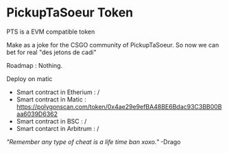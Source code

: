 # PickupTaSoeur Token

PTS is a EVM compatible token

Make as a joke for the CSGO community of PickupTaSoeur.
So now we can bet for real "des jetons de cadi"

Roadmap : Nothing.

Deploy on matic

+ Smart contract in Etherium : /
+ Smart contract in Matic    : https://polygonscan.com/token/0x4ae29e9efBA48BE6Bdac93C3BB00Baa6039D6362
+ Smart contract in BSC      : /
+ Smart contarct in Arbitrum : /

*"Remember any type of cheat is a life time ban xoxo."*
-Drago
